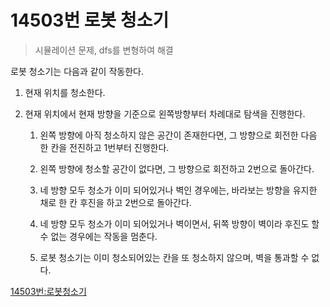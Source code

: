 # 14503번 로봇 청소기

> 시뮬레이션 문제, dfs를 변형하여 해결

로봇 청소기는 다음과 같이 작동한다.

1. 현재 위치를 청소한다.
2. 현재 위치에서 현재 방향을 기준으로 왼쪽방향부터 차례대로 탐색을 
진행한다.

	1) 왼쪽 방향에 아직 청소하지 않은 공간이 존재한다면, 그 방향으로 회전한 다음 한 칸을 전진하고 1번부터 진행한다.
	
	2) 왼쪽 방향에 청소할 공간이 없다면, 그 방향으로 회전하고 2번으로 돌아간다.
	
	3) 네 방향 모두 청소가 이미 되어있거나 벽인 경우에는, 바라보는 방향을 유지한 채로 한 칸 후진을 하고 2번으로 돌아간다.
	
	4) 네 방향 모두 청소가 이미 되어있거나 벽이면서, 뒤쪽 방향이 벽이라 후진도  할 수 없는 경우에는 작동을 멈춘다.
	
	5) 로봇 청소기는 이미 청소되어있는 칸을 또 청소하지 않으며, 벽을 통과할 수 없다.
	

[14503번:로봇청소기](https://www.acmicpc.net/problem/14503)
